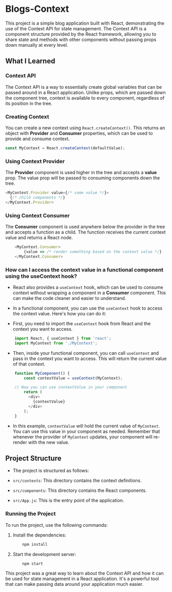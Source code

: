 # Blogs-Context

This project is a simple blog application built with React, demonstrating the use of the Context API for state management. The Context API is a component structure provided by the React framework, allowing you to share state and methods with other components without passing props down manually at every level.

## What I Learned

### Context API

The Context API is a way to essentially create global variables that can be passed around in a React application. Unlike props, which are passed down the component tree, context is available to every component, regardless of its position in the tree.

### Creating Context

You can create a new context using `React.createContext()`. This returns an object with **Provider** and **Consumer** properties, which can be used to provide and consume context.

```javascript
const MyContext = React.createContext(defaultValue);
```

### Using Context Provider

The **Provider** component is used higher in the tree and accepts a **value** prop. The value prop will be passed to consuming components down the tree.

```javascript
<MyContext.Provider value={/* some value */}>
  {/* child components */}
</MyContext.Provider>
```

### Using Context Consumer

The **Consumer** component is used anywhere below the provider in the tree and accepts a function as a child. The function receives the current context value and returns a React node.

```javascript
    <MyContext.Consumer>
        {value => /* render something based on the context value */}
    </MyContext.Consumer>
```

### How can I access the context value in a functional component using the useContext hook?

- React also provides a `useContext` hook, which can be used to consume context without wrapping a component in a **Consumer** component. This can make the code cleaner and easier to understand.

- In a functional component, you can use the `useContext` hook to access the context value. Here's how you can do it:

- First, you need to import the `useContext` hook from React and the context you want to access.

```javascript
    import React, { useContext } from 'react';
    import MyContext from './MyContext';
```

- Then, inside your functional component, you can call `useContext` and pass in the context you want to access. This will return the current value of that context.

```javascript
    function MyComponent() {
        const contextValue = useContext(MyContext);

    // Now you can use contextValue in your component
        return (
          <div>
            {contextValue}
          </div>
        );
    }
```

- In this example, `contextValue` will hold the current value of `MyContext`. You can use this value in your component as needed. Remember that whenever the provider of `MyContext` updates, your component will re-render with the new value.

## Project Structure

- The project is structured as follows:

- `src/contexts`: This directory contains the context definitions.
- `src/components`: This directory contains the React components.
- `src/App.js`: This is the entry point of the application.

### Running the Project

To run the project, use the following commands:

1. Install the dependencies:

    ```bash
        npm install
    ```

2. Start the development server:

    ```bash
        npm start
    ```

This project was a great way to learn about the Context API and how it can be used for state management in a React application. It's a powerful tool that can make passing data around your application much easier.
